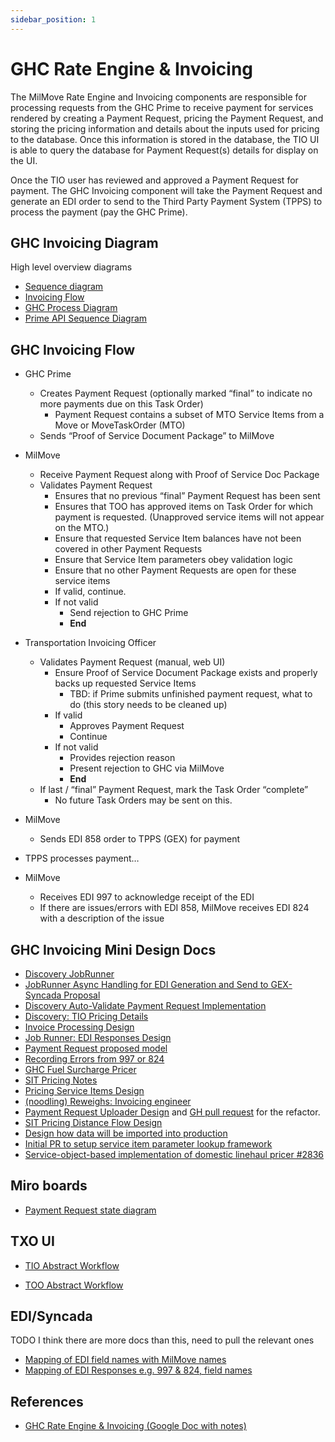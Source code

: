 ```yaml
---
sidebar_position: 1
---
```


# GHC Rate Engine & Invoicing

The MilMove Rate Engine and Invoicing components are responsible for processing requests from the
GHC Prime to receive payment for services rendered by creating a Payment Request, pricing the Payment Request,
and storing the pricing information and details about the inputs used for pricing to the database. Once this information
is stored in the database, the TIO UI is able to query the database for Payment Request(s) details for display on the UI.

Once the TIO user has reviewed and approved a Payment Request for payment. The GHC Invoicing component will take the
Payment Request and generate an EDI order to send to the Third Party Payment System (TPPS) to process the payment (pay the GHC Prime).

## GHC Invoicing Diagram

High level overview diagrams
* [Sequence diagram](https://miro.com/app/board/o9J_ls9Gt7E=/?moveToWidget=3074457365163319192&cot=14)
* [Invoicing Flow](https://miro.com/app/board/o9J_kwqdujc=/?moveToWidget=3074457346823225551&cot=14)
* [GHC Process Diagram](https://miro.com/app/board/o9J_kwpI-uM=/?moveToWidget=3074457346865834870&cot=14)
* [Prime API Sequence Diagram](https://github.com/transcom/prime_api_deliverable/wiki/Sequence-Diagram)

## GHC Invoicing Flow

* GHC Prime
    * Creates Payment Request (optionally marked “final” to indicate no more payments due on this Task Order)
        * Payment Request contains a subset of MTO Service Items from a Move or MoveTaskOrder (MTO)
    * Sends “Proof of Service Document Package” to MilMove

* MilMove
    * Receive Payment Request along with Proof of Service Doc Package
    * Validates Payment Request
        * Ensures that no previous “final” Payment Request has been sent
        * Ensures that TOO has approved items on Task Order for which payment is requested. (Unapproved service items will not appear on the MTO.)
        * Ensure that requested Service Item balances have not been covered in other Payment Requests
        * Ensure that Service Item parameters obey validation logic
        * Ensure that no other Payment Requests are open for these service items
        * If valid, continue.
        * If not valid
            * Send rejection to GHC Prime
            * **End**

* Transportation Invoicing Officer
    * Validates Payment Request (manual, web UI)
        * Ensure Proof of Service Document Package exists and properly backs up requested Service Items
            * TBD: if Prime submits unfinished payment request, what to do (this story needs to be cleaned up)
        * If valid
            * Approves Payment Request
            * Continue
        * If not valid
            * Provides rejection reason
            * Present rejection to GHC via MilMove
            * **End**
    * If last / “final” Payment Request, mark the Task Order “complete”
        * No future Task Orders may be sent on this.

* MilMove
    * Sends EDI 858 order to TPPS (GEX) for payment

* TPPS processes payment…

* MilMove
    * Receives EDI 997 to acknowledge receipt of the EDI
    * If there are issues/errors with EDI 858, MilMove receives EDI 824 with a description of the issue

## GHC Invoicing Mini Design Docs
* [Discovery JobRunner](https://docs.google.com/document/d/1CTexWoGYPQnmBZuO6LTphp9zS1KKcWJjFunStK0pPbw/edit?usp=sharing)
* [JobRunner Async Handling for EDI Generation and Send to GEX-Syncada Proposal](https://docs.google.com/document/d/1otdYJzRnkaVfZrPC1Oi8dv1WaByXPiow/edit#heading=h.gjdgxs)
* [Discovery Auto-Validate Payment Request Implementation](https://docs.google.com/document/d/13gO40_O0FoEIQcu3G4lzHAtehfgUNe1rUFdTXHfOc_0/edit?usp=sharing)
* [Discovery: TIO Pricing Details](https://docs.google.com/document/d/1Yd71KxjwcbF06wiJ_ZSTvttbwRnRzQxk4M8itogT4hs/edit?usp=sharing)
* [Invoice Processing Design](https://docs.google.com/document/d/1D8wp4d62ip2lQG1dKBIAWQy1Bian-ezWwoRqaZ6xti4/edit)
* [Job Runner: EDI Responses Design](https://docs.google.com/document/d/1e8Zq2dkqZ1nWxJNTI5V-w1iZo0ccVTunmWEAr61F4MA/edit#heading=h.pydiodiv30kf)
* [Payment Request proposed model](https://docs.google.com/document/d/1f_FV8SeUAbmOb0zTvIidXhuHx00NzU4xpX0MiF2Ke-c/edit)
* [Recording Errors from 997 or 824](https://docs.google.com/document/d/11W0HTPYy9fAjPVAgh5M1cunLaFT0QZhLHRhFpnQoEes/edit#heading=h.sz7x3sm32lts)
* [GHC Fuel Surcharge Pricer](https://docs.google.com/document/d/19vlZsZDPqrWnk6GWv7xfZ_GLLGvRfMllWw7ihHTWTnQ/edit#heading=h.v28rizfh9b9b)
* [SIT Pricing Notes](https://docs.google.com/document/d/1jRl91aslMnOMt2zS1tt_XT0lD1I-xvsiKOfprAaFrAs/edit#heading=h.od9n7nbhtjs5)
* [Pricing Service Items Design](https://docs.google.com/document/d/1KBQWC1bSUC6S69w-1fcdDpPId4tEiTZDQZfTTBNieVU/edit#heading=h.f6ntcg9hwkij)
* [(noodling) Reweighs: Invoicing engineer](https://miro.com/app/board/o9J_l3lkp8s=/)
* [Payment Request Uploader Design](https://miro.com/app/board/o9J_kuh516s=/?moveToWidget=3074457347367317910&cot=14) and [GH pull request](https://github.com/transcom/mymove/pull/3775) for the refactor.
* [SIT Pricing Distance Flow Design](https://miro.com/app/board/o9J_lZAfvO0=/?moveToWidget=3074457353115567897&cot=14)
* [Design how data will be imported into production](https://docs.google.com/document/d/1QVwY5uobUpz87WEeAXSnIXG0NE1o4YnFW0Lf7PnMqO0/edit#heading=h.8wmuqkn9o6rd)
* [Initial PR to setup service item parameter lookup framework](https://github.com/transcom/mymove/pull/3401)
* [Service-object-based implementation of domestic linehaul pricer #2836](https://github.com/transcom/mymove/pull/2836)

## Miro boards
* [Payment Request state diagram](https://miro.com/app/board/o9J_krR2Tt8=/?moveToWidget=3074457349208255435&cot=13)

## TXO UI
* [TIO Abstract Workflow](https://app.abstract.com/projects/1f6c1fd0-88a2-11e9-aaf7-a7ce5896598b/branches/master/collections/a720952c-9c81-4b3f-bb03-6ce3fde71987)

* [TOO Abstract Workflow](https://app.abstract.com/projects/1f6c1fd0-88a2-11e9-aaf7-a7ce5896598b/branches/master/collections/e2f84e6a-c87c-4ca1-9a00-3608bd74d35a)

## EDI/Syncada
TODO I think there are more docs than this, need to pull the relevant ones
* [Mapping of EDI field names with MilMove names](https://docs.google.com/spreadsheets/d/1o9nMDg6AxGe7aypI5jR9Emjix3eRkZHNcnsJfAVj_vQ/edit#gid=566972450)
* [Mapping of EDI Responses e.g. 997 & 824, field names](https://docs.google.com/spreadsheets/d/1OYYgAp6GD0wG6SKx61De2VRZFkAPHBHZV2BpyvD0nMc/edit#gid=2073567060)

## References
* [GHC Rate Engine & Invoicing (Google Doc with notes)](https://docs.google.com/document/d/1U6a8-zc67eo1g888wM9LzFebQ8SBjGY7hTYYzbMyPPg/edit#heading=h.9a9z2xj8xsoq)
